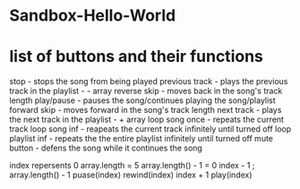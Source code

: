 # Sandbox-Hello-World

# list of buttons and their functions
  stop - stops the song from being played
  previous track - plays the previous track in the playlist - - array
  reverse skip - moves back in the song's track length
  play/pause - pauses the song/continues playing the song/playlist
  forward skip - moves forward in the song's track length
  next track - plays the next track in the playlist - + array
  loop song once - repeats the current track
  loop song inf - reapeats the current track infinitely until turned off
  loop playlist inf - repeats the the entire playlist infinitely until turned off
  mute button - defens the song while it continues the song


index repersents 0
array.length = 5
array.length() - 1 = 0
index - 1 ; array.length() - 1
puase(index)
rewind(index)
index + 1
play(index)
